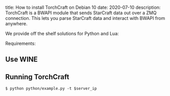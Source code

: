 title: How to install TorchCraft on Debian 10 
date: 2020-07-10
description: TorchCraft is a BWAPI module that sends StarCraft data out over a ZMQ connection. This lets you parse StarCraft data and interact with BWAPI from anywhere. 

We provide off the shelf solutions for Python and Lua:

Requirements:

## Use WINE

## Running TorchCraft

`$ python python/example.py -t $server_ip`

